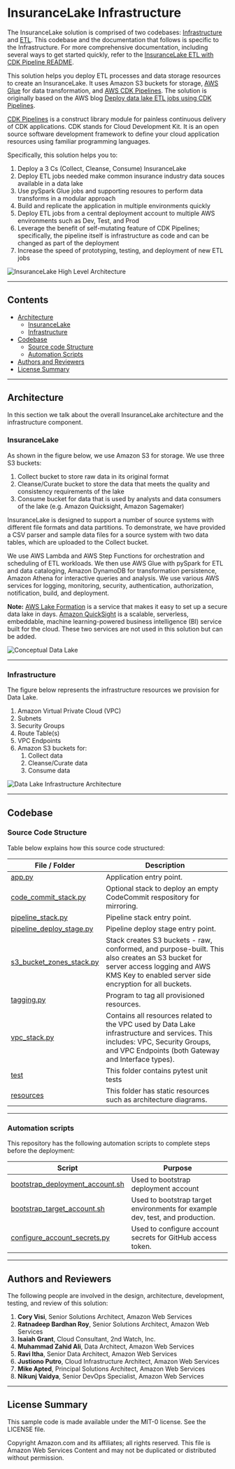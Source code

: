 <!--
  Title: AWS InsuranceLake
  Description: Serverless data lake solution accelerator and reference architecture fit for the insurance industry built on AWS
  Author: cvisi@amazon.com
  -->
# InsuranceLake Infrastructure

The InsuranceLake solution is comprised of two codebases: [Infrastructure](https://github.com/aws-samples/aws-insurancelake-infrastructure) and [ETL](https://github.com/aws-samples/aws-insurancelake-etl). This codebase and the documentation that follows is specific to the Infrastructure. For more comprehensive documentation, including several ways to get started quickly, refer to the [InsuranceLake ETL with CDK Pipeline README](https://github.com/aws-samples/aws-insurancelake-etl/blob/main/README.md).

This solution helps you deploy ETL processes and data storage resources to create an InsuranceLake. It uses Amazon S3 buckets for storage, [AWS Glue](https://docs.aws.amazon.com/glue/) for data transformation, and [AWS CDK Pipelines](https://docs.aws.amazon.com/cdk/latest/guide/cdk_pipeline.html). The solution is originally based on the AWS blog [Deploy data lake ETL jobs using CDK Pipelines](https://aws.amazon.com/blogs/devops/deploying-data-lake-etl-jobs-using-cdk-pipelines/).

[CDK Pipelines](https://docs.aws.amazon.com/cdk/api/latest/docs/pipelines-readme.html) is a construct library module for painless continuous delivery of CDK applications. CDK stands for Cloud Development Kit. It is an open source software development framework to define your cloud application resources using familiar programming languages.

Specifically, this solution helps you to:

1. Deploy a 3 Cs (Collect, Cleanse, Consume) InsuranceLake
1. Deploy ETL jobs needed make common insurance industry data souces available in a data lake
1. Use pySpark Glue jobs and supporting resoures to perform data transforms in a modular approach
1. Build and replicate the application in multiple environments quickly
1. Deploy ETL jobs from a central deployment account to multiple AWS environments such as Dev, Test, and Prod
1. Leverage the benefit of self-mutating feature of CDK Pipelines; specifically, the pipeline itself is infrastructure as code and can be changed as part of the deployment
1. Increase the speed of prototyping, testing, and deployment of new ETL jobs

![InsuranceLake High Level Architecture](./resources/insurancelake-highlevel-architecture.png)

---

## Contents

* [Architecture](#architecture)
  * [InsuranceLake](#insurance-lake)
  * [Infrastructure](#infrastructure)
* [Codebase](#codebase)
  * [Source code Structure](#source-code-structure)
  * [Automation Scripts](#automation-scripts)
* [Authors and Reviewers](#authors-and-reviewers)
* [License Summary](#license-summary)

---

## Architecture

In this section we talk about the overall InsuranceLake architecture and the infrastructure component.

### InsuranceLake

As shown in the figure below, we use Amazon S3 for storage. We use three S3 buckets:
   1. Collect bucket to store raw data in its original format
   1. Cleanse/Curate bucket to store the data that meets the quality and consistency requirements of the lake
   1. Consume bucket for data that is used by analysts and data consumers of the lake (e.g. Amazon Quicksight, Amazon Sagemaker)

InsuranceLake is designed to support a number of source systems with different file formats and data partitions. To demonstrate, we have provided a CSV parser and sample data files for a source system with two data tables, which are uploaded to the Collect bucket.

We use AWS Lambda and AWS Step Functions for orchestration and scheduling of ETL workloads. We then use AWS Glue with pySpark for ETL and data cataloging, Amazon DynamoDB for transformation persistence, Amazon Athena for interactive queries and analysis. We use various AWS services for logging, monitoring, security, authentication, authorization, notification, build, and deployment.

**Note:** [AWS Lake Formation](https://aws.amazon.com/lake-formation/) is a service that makes it easy to set up a secure data lake in days. [Amazon QuickSight](https://aws.amazon.com/quicksight/) is a scalable, serverless, embeddable, machine learning-powered business intelligence (BI) service built for the cloud. These two services are not used in this solution but can be added.

![Conceptual Data Lake](./resources/Aws-cdk-insurancelake-data_lake.png)

---

### Infrastructure

The figure below represents the infrastructure resources we provision for Data Lake.

 1. Amazon Virtual Private Cloud (VPC)
 1. Subnets
 1. Security Groups
 1. Route Table(s)
 1. VPC Endpoints
 1. Amazon S3 buckets for:
    1. Collect data
    1. Cleanse/Curate data
    1. Consume data

![Data Lake Infrastructure Architecture](./resources/Aws-cdk-insurancelake-infra.png)

---

## Codebase

### Source Code Structure

Table below explains how this source code structured:

  | File / Folder    | Description  |
  |------------------| -------------|
  | [app.py](./app.py) | Application entry point. |
  | [code_commit_stack.py](./lib/code_commit_stack.py) | Optional stack to deploy an empty CodeCommit respository for mirroring. |
  | [pipeline_stack.py](./lib/pipeline_stack.py) | Pipeline stack entry point. |
  | [pipeline_deploy_stage.py](./lib/pipeline_deploy_stage.py) | Pipeline deploy stage entry point. |
  | [s3_bucket_zones_stack.py](./lib/s3_bucket_zones_stack.py) | Stack creates S3 buckets - raw, conformed, and purpose-built. This also creates an S3 bucket for server access logging and AWS KMS Key to enabled server side encryption for all buckets.|
  | [tagging.py](./lib/tagging.py) | Program to tag all provisioned resources. |
  | [vpc_stack.py](./lib/vpc_stack.py) | Contains all resources related to the VPC used by Data Lake infrastructure and services. This includes: VPC, Security Groups, and VPC Endpoints (both Gateway and Interface types). |
  | [test](./test)| This folder contains pytest unit tests |
  | [resources](./resources)| This folder has static resources such as architecture diagrams. |

---

### Automation scripts

This repository has the following automation scripts to complete steps before the deployment:

  | Script    | Purpose  |
  |-----------| -------------|
  | [bootstrap_deployment_account.sh](./lib/prerequisites/bootstrap_deployment_account.sh) | Used to bootstrap deployment account |
  | [bootstrap_target_account.sh](./lib/prerequisites/bootstrap_target_account.sh) | Used to bootstrap target environments for example dev, test, and production. |
  | [configure_account_secrets.py](./lib/prerequisites/configure_account_secrets.py) | Used to configure account secrets for GitHub access token. |

---

## Authors and Reviewers

The following people are involved in the design, architecture, development, testing, and review of this solution:

1. **Cory Visi**, Senior Solutions Architect, Amazon Web Services
1. **Ratnadeep Bardhan Roy**, Senior Solutions Architect, Amazon Web Services
1. **Isaiah Grant**, Cloud Consultant, 2nd Watch, Inc.
1. **Muhammad Zahid Ali**, Data Architect, Amazon Web Services
1. **Ravi Itha**, Senior Data Architect, Amazon Web Services
1. **Justiono Putro**, Cloud Infrastructure Architect, Amazon Web Services
1. **Mike Apted**, Principal Solutions Architect, Amazon Web Services
1. **Nikunj Vaidya**, Senior DevOps Specialist, Amazon Web Services

---

## License Summary

This sample code is made available under the MIT-0 license. See the LICENSE file.

Copyright Amazon.com and its affiliates; all rights reserved. This file is Amazon Web Services Content and may not be duplicated or distributed without permission.